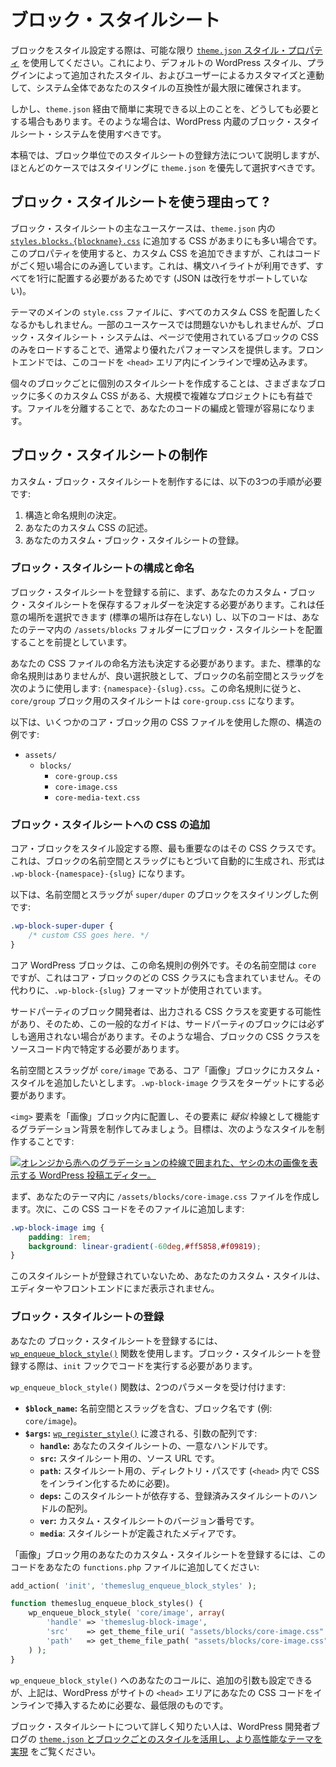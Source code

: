 <!-- 
# Block Stylesheets
 -->

# ブロック・スタイルシート

<!-- 
When styling blocks, you should always do so via the [`theme.json` styles property](https://developer.wordpress.org/themes/global-settings-and-styles/styles/) if possible. This ensures that your styles have the best compatibility across the system, working alongside the default WordPress styles, those added by plugins, and user customizations.
 -->

ブロックをスタイル設定する際は、可能な限り [`theme.json` スタイル・プロパティ](https://developer.wordpress.org/themes/global-settings-and-styles/styles/) を使用してください。これにより、デフォルトの WordPress スタイル、プラグインによって追加されたスタイル、およびユーザーによるカスタマイズと連動して、システム全体であなたのスタイルの互換性が最大限に確保されます。

<!-- 
But there are times when you simply need to step outside of what’s easily achievable via `theme.json`. For those cases, you should use WordPress’ built-in block stylesheets system.
 -->

しかし、`theme.json` 経由で簡単に実現できる以上のことを、どうしても必要とする場合もあります。そのような場合は、WordPress 内蔵のブロック・スタイルシート・システムを使用すべきです。

<!-- 
In this article, you will learn how to register per-block stylesheets, but remember that `theme.json` should be your first choice for styling in most cases.
 -->

本稿では、ブロック単位でのスタイルシートの登録方法について説明しますが、ほとんどのケースではスタイリングに `theme.json` を優先して選択すべきです。

<!-- 
## Why use block stylesheets?
 -->

## ブロック・スタイルシートを使う理由って ?

<!-- 
The primary use case for block stylesheets is when you have too much CSS to add to [`styles.blocks.{blockname}.css`](https://developer.wordpress.org/themes/global-settings-and-styles/styles/styles-reference/#css) in `theme.json`. This property allows you to add custom CSS, but it’s only ideal when it’s just a small bit of code. This is because you lose out on syntax highlighting and must place everything in a single line (JSON doesn’t support line breaks).
 -->

ブロック・スタイルシートの主なユースケースは、`theme.json` 内の [`styles.blocks.{blockname}.css`](https://developer.wordpress.org/themes/global-settings-and-styles/styles/styles-reference/#css) に追加する CSS があまりにも多い場合です。このプロパティを使用すると、カスタム CSS を追加できますが、これはコードがごく短い場合にのみ適しています。これは、構文ハイライトが利用できず、すべてを1行に配置する必要があるためです (JSON は改行をサポートしていない)。

<!-- 
You may also be tempted to put all your custom CSS into your theme’s primary `style.css` file. That may be OK for some use cases, but the block stylesheets system often offers better performance by only loading the block’s CSS if the block is in use on a page. On the front end, it will also inline this code within the `<head>` area.
 -->

テーマのメインの `style.css` ファイルに、すべてのカスタム CSS を配置したくなるかもしれません。一部のユースケースでは問題ないかもしれませんが、ブロック・スタイルシート・システムは、ページで使用されているブロックの CSS のみをロードすることで、通常より優れたパフォーマンスを提供します。フロントエンドでは、このコードを `<head>` エリア内にインラインで埋め込みます。

<!-- 
Creating separate stylesheets for individual blocks is also beneficial for larger and more complex projects that have a lot of custom CSS for many different blocks. The separation of the files makes it easier to organize and manage your code.
 -->

個々のブロックごとに個別のスタイルシートを作成することは、さまざまなブロックに多くのカスタム CSS がある、大規模で複雑なプロジェクトにも有益です。ファイルを分離することで、あなたのコードの編成と管理が容易になります。

<!-- 
## Creating block stylesheets
 -->

## ブロック・スタイルシートの制作

<!-- 
To create custom block stylesheets, there are three steps you must take:
 -->

カスタム・ブロック・スタイルシートを制作するには、以下の3つの手順が必要です:

<!-- 
1.  Decide on an organizational and naming scheme.
2.  Write your custom CSS.
3.  Register your custom block stylesheet(s).
 -->

1.  構造と命名規則の決定。
2.  あなたのカスタム CSS の記述。
3.  あなたのカスタム・ブロック・スタイルシートの登録。

<!-- 
### Organizing and naming block stylesheets
 -->

### ブロック・スタイルシートの構成と命名

<!-- 
Before registering a block stylesheet, you first need to know what folder you will store your custom block stylesheets in. This can be anywhere you choose (there is no standard location), and the code below will assume you are putting block stylesheets in an `/assets/blocks` folder in your theme.
 -->

ブロック・スタイルシートを登録する前に、まず、あなたのカスタム・ブロック・スタイルシートを保存するフォルダーを決定する必要があります。これは任意の場所を選択できます (標準の場所は存在しない) し、以下のコードは、あなたのテーマ内の `/assets/blocks` フォルダーにブロック・スタイルシートを配置することを前提としています。

<!-- 
You should also decide on how you will name your CSS files. Again, there is no standard naming convention, but a good option is to use the block namespace and slug like so: `{namespace}-{slug}.css`. With this naming convention, a stylesheet for the `core/group` block would become `core-group.css`.
 -->

あなたの CSS ファイルの命名方法も決定する必要があります。また、標準的な命名規則はありませんが、良い選択肢として、ブロックの名前空間とスラッグを次のように使用します: `{namespace}-{slug}.css`。この命名規則に従うと、`core/group` ブロック用のスタイルシートは `core-group.css` になります。

<!-- 
Here is an example structure of what this could look like with CSS files for a few core blocks:
 -->

以下は、いくつかのコア・ブロック用の CSS ファイルを使用した際の、構造の例です:

*   `assets/`
    *   `blocks/`
        *   `core-group.css`
        *   `core-image.css`
        *   `core-media-text.css`

<!-- 
### Adding CSS to a block stylesheet
 -->

### ブロック・スタイルシートへの CSS の追加

<!-- 
To style a core block, the most important thing you need to know is its CSS class. This is automatically generated according to the block’s namespace and slug in the form of `.wp-block-{namespace}-{slug}`.
 -->

コア・ブロックをスタイル設定する際、最も重要なのはその CSS クラスです。これは、ブロックの名前空間とスラッグにもとづいて自動的に生成され、形式は `.wp-block-{namespace}-{slug}` になります。

<!-- 
Here is an example of styling a block with the namespace and slug of `super/duper` would look like:
 -->

以下は、名前空間とスラッグが `super/duper` のブロックをスタイリングした例です:

```css
.wp-block-super-duper {
	/* custom CSS goes here. */
}
```

<!-- 
Core WordPress blocks are an exception to this naming rule. Their namespace is `core`, but this is not included in any of the core blocks’ CSS classes. Instead, they use the `.wp-block-{slug}` format.
 -->

コア WordPress ブロックは、この命名規則の例外です。その名前空間は `core` ですが、これはコア・ブロックのどの CSS クラスにも含まれていません。その代わりに、`.wp-block-{slug}` フォーマットが使用されています。

<!-- 
It’s possible for third-party block developers to change the CSS class that gets output, so this general guide may not always be true for third-party blocks. In those cases, you will want to locate the block’s CSS class in the source code.
 -->

サードパーティのブロック開発者は、出力される CSS クラスを変更する可能性があり、そのため、この一般的なガイドは、サードパーティのブロックには必ずしも適用されない場合があります。そのような場合、ブロックの CSS クラスをソースコード内で特定する必要があります。

<!-- 
Suppose that you wanted to add some custom styling for the core Image block, which has the namespace and slug of `core/image`. You would need to target the `.wp-block-image` class.
 -->

名前空間とスラッグが `core/image` である、コア「画像」ブロックにカスタム・スタイルを追加したいとします。`.wp-block-image` クラスをターゲットにする必要があります。

<!-- 
Let’s try creating a gradient background, which essentially acts as a *faux* border for the `<img>` element within the Image block. The goal is to create a style that looks like this:
 -->

`<img>` 要素を「画像」ブロック内に配置し、その要素に *疑似* 枠線として機能するグラデーション背景を制作してみましょう。目標は、次のようなスタイルを制作することです:

<!-- 
[![WordPress post editor showing an image of palm trees with an orange-to-red gradient border.](https://i0.wp.com/developer.wordpress.org/files/2023/10/block-stylesheets-image-bg.jpg?resize=2048%2C923&ssl=1)](https://i0.wp.com/developer.wordpress.org/files/2023/10/block-stylesheets-image-bg.jpg?ssl=1)
 -->

[![オレンジから赤へのグラデーションの枠線で囲まれた、ヤシの木の画像を表示する WordPress 投稿エディター。](https://i0.wp.com/developer.wordpress.org/files/2023/10/block-stylesheets-image-bg.jpg?resize=2048%2C923&ssl=1)](https://i0.wp.com/developer.wordpress.org/files/2023/10/block-stylesheets-image-bg.jpg?ssl=1)

<!-- 
First, create an `/assets/blocks/core-image.css` file in your theme. Then, add this CSS code to it:
 -->

まず、あなたのテーマ内に `/assets/blocks/core-image.css` ファイルを作成します。次に、この CSS コードをそのファイルに追加します:

```css
.wp-block-image img {
	padding: 1rem;
	background: linear-gradient(-60deg,#ff5858,#f09819);
}
```

<!-- 
Because this stylesheet isn’t registered, your custom styles won’t show in the editor or on the front end yet.
 -->

このスタイルシートが登録されていないため、あなたのカスタム・スタイルは、エディターやフロントエンドにまだ表示されません。

<!-- 
### Registering a block stylesheet
 -->

### ブロック・スタイルシートの登録

<!-- 
To register your block stylesheet, you will use the [`wp_enqueue_block_style()`](https://developer.wordpress.org/reference/functions/wp_enqueue_block_style/) function. When registering block stylesheets, you should also execute the code on the `init` hook.
 -->

あなたの ブロック・スタイルシートを登録するには、[`wp_enqueue_block_style()`](https://developer.wordpress.org/reference/functions/wp_enqueue_block_style/) 関数を使用します。ブロック・スタイルシートを登録する際は、`init` フックでコードを実行する必要があります。

<!-- 
The `wp_enqueue_block_style()` function accepts two parameters:
 -->

`wp_enqueue_block_style()` 関数は、2つのパラメータを受け付けます:

<!-- 
*   **`$block_name`:** The block name, including both the namespace and slug (e.g., `core/image`).
*   **`$args`:** An array of arguments that is passed to [`wp_register_style()`](https://developer.wordpress.org/reference/functions/wp_register_style/):
    *   **`handle`:** A unique handle for your stylesheet.
    *   **`src`:** The source URL for the stylesheet.
    *   **`path`:** The directory path for the stylesheet (needed to inline the CSS in `<head>`).
    *   **`deps`:** An array of registered stylesheet handles this stylesheet depends on.
    *   **`ver`:** A custom stylesheet version number.
    *   **`media`**: The media for which the stylesheet has been defined.
 -->

*   **`$block_name`:** 名前空間とスラッグを含む、ブロック名です (例: `core/image`)。
*   **`$args`:** [`wp_register_style()`](https://developer.wordpress.org/reference/functions/wp_register_style/) に渡される、引数の配列です:
    *   **`handle`:** あなたのスタイルシートの、一意なハンドルです。
    *   **`src`:** スタイルシート用の、ソース URL です。
    *   **`path`:** スタイルシート用の、ディレクトリ・パスです (`<head>` 内で CSS をインライン化するために必要)。
    *   **`deps`:** このスタイルシートが依存する、登録済みスタイルシートのハンドルの配列。
    *   **`ver`:** カスタム・スタイルシートのバージョン番号です。
    *   **`media`**: スタイルシートが定義されたメディアです。

<!-- 
To register your custom stylesheet for the Image block, add this code to your `functions.php` file:
 -->

「画像」ブロック用のあなたのカスタム・スタイルシートを登録するには、このコードをあなたの `functions.php` ファイルに追加してください:

```php
add_action( 'init', 'themeslug_enqueue_block_styles' );

function themeslug_enqueue_block_styles() {
	wp_enqueue_block_style( 'core/image', array(
		'handle' => 'themeslug-block-image',
		'src'    => get_theme_file_uri( "assets/blocks/core-image.css" ),
		'path'   => get_theme_file_path( "assets/blocks/core-image.css" )
	) );
}
```

<!-- 
You can also configure additional arguments for your call to `wp_enqueue_block_style()`, but the above is the minimum needed for WordPress to inline your CSS code in the `<head>` area of the site.
 -->

`wp_enqueue_block_style()` へのあなたのコールに、追加の引数も設定できるが、上記は、WordPress がサイトの `<head>` エリアにあなたの CSS コードをインラインで挿入するために必要な、最低限のものです。

<!-- 
For a deeper dive into block stylesheets, check out [Leveraging theme.json and per-block styles for more performant themes](https://developer.wordpress.org/news/2022/12/leveraging-theme-json-and-per-block-styles-for-more-performant-themes/) on the WordPress Developer Blog.
 -->

ブロック・スタイルシートについて詳しく知りたい人は、WordPress 開発者ブログの [`theme.json` とブロックごとのスタイルを活用し、より高性能なテーマを実現](https://developer.wordpress.org/news/2022/12/leveraging-theme-json-and-per-block-styles-for-more-performant-themes/) をご覧ください。